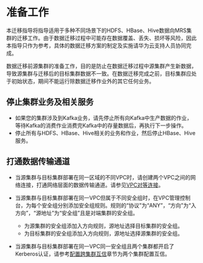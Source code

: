 # 准备工作<a name="ZH-CN_TOPIC_0173179030"></a>

本迁移指导将指导适用于多种不同场景下的HDFS、HBase、Hive数据向MRS集群的迁移工作。由于数据迁移过程中可能存在数据覆盖、丢失、损坏等风险，因此本指导只作为参考，具体的数据迁移方案的制定及实施请华为云支持人员协同完成。

数据迁移前源集群的准备工作，目的是防止在数据迁移过程中源集群产生新数据，导致源集群与迁移后的目标集群数据不一致。在数据迁移完成之前，目标集群应处于初始状态，期间不能运行除数据迁移作业外的其它任何业务。

## 停止集群业务及相关服务<a name="section37961536164712"></a>

-   如果您的集群涉及到Kafka业务，请先停止所有向Kafka中生产数据的作业，等待Kafka的消费作业消费完Kafka中的存量数据后，再执行下一步操作。
-   停止所有与HDFS、HBase、Hive相关的业务和作业，然后停止HBase、Hive服务。

## 打通数据传输通道<a name="section2349182854814"></a>

-   当源集群与目标集群部署在同一区域的不同VPC时，请创建两个VPC之间的网络连接，打通网络层面的数据传输通道。请参见[VPC对等连接](https://support.huaweicloud.com/usermanual-vpc/zh-cn_topic_0046655036.html)。
-   当源集群与目标集群部署在同一VPC但属于不同安全组时，在VPC管理控制台，为每个安全组分别添加安全组规则。规则的“协议”为“ANY”，“方向”为“入方向”，“源地址”为“安全组”且是对端集群的安全组。
    -   为源集群的安全组添加入方向规则，源地址选择目标集群的安全组。
    -   为目标集群的安全组添加入方向规则，源地址选择源集群的安全组。

-   当源集群与目标集群部署在同一VPC同一安全组且两个集群都开启了Kerberos认证，请参考[配置跨集群互信](配置跨集群互信.md)章节为两个集群配置互信。

